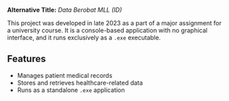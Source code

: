 **Alternative Title:** *Data Berobat MLL (ID)*

This project was developed in late 2023 as a part of a major assignment for a university course. It is a console-based application with no graphical interface, and it runs exclusively as a `.exe` executable.

## **Features**
- Manages patient medical records
- Stores and retrieves healthcare-related data
- Runs as a standalone `.exe` application
